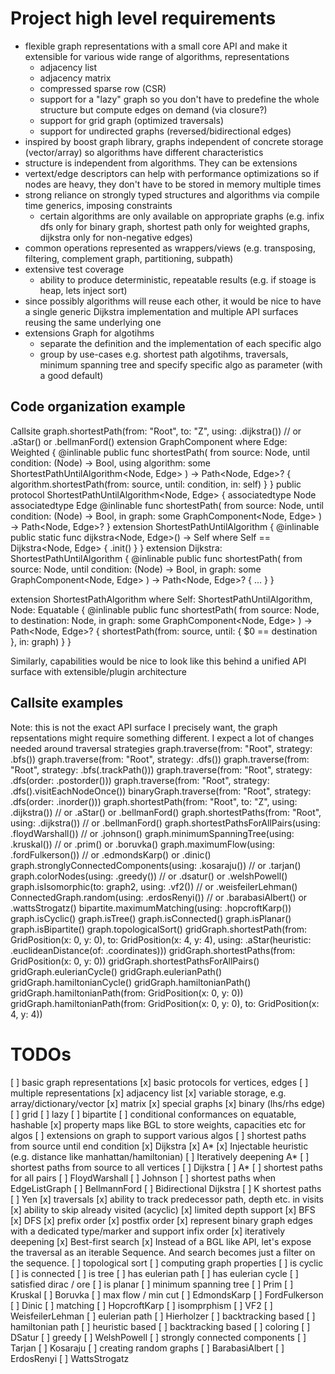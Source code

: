# Project high level requirements
- flexible graph representations with a small core API and make it extensible for various wide range of algorithms, representations
  - adjacency list
  - adjacency matrix
  - compressed sparse row (CSR)
  - support for a "lazy" graph so you don't have to predefine the whole structure but compute edges on demand (via closure?)
  - support for grid graph (optimized traversals)
  - support for undirected graphs (reversed/bidirectional edges)
- inspired by boost graph library, graphs independent of concrete storage (vector/array) so algorithms have different characteristics
- structure is independent from algorithms. They can be extensions
- vertext/edge descriptors can help with performance optimizations so if nodes are heavy, they don't have to be stored in memory multiple times
- strong reliance on strongly typed structures and algorithms via compile time generics, imposing constraints
  - certain algorithms are only available on appropriate graphs (e.g. infix dfs only for binary graph, shortest path only for weighted graphs, dijkstra only for non-negative edges)
- common operations represented as wrappers/views (e.g. transposing, filtering, complement graph, partitioning, subpath)
- extensive test coverage
  - ability to produce deterministic, repeatable results (e.g. if stoage is heap, lets inject sort)
- since possibly algorithms will reuse each other, it would be nice to have a single generic Dijkstra implementation and multiple API surfaces reusing the same underlying one
- extensions Graph for algotihms
  - separate the definition and the implementation of each specific algo
  - group by use-cases e.g. shortest path algotihms, traversals, minimum spanning tree and specify specific algo as parameter (with a good default)


## Code organization example

Callsite graph.shortestPath(from: "Root", to: "Z", using: .dijkstra()) // or .aStar() or .bellmanFord()
extension GraphComponent where Edge: Weighted {
    @inlinable public func shortestPath(
        from source: Node,
        until condition: (Node) -> Bool,
        using algorithm: some ShortestPathUntilAlgorithm<Node, Edge>
    ) -> Path<Node, Edge>? {
        algorithm.shortestPath(from: source, until: condition, in: self)
    }
}
public protocol ShortestPathUntilAlgorithm<Node, Edge> {
    associatedtype Node
    associatedtype Edge
    @inlinable func shortestPath(
        from source: Node,
        until condition: (Node) -> Bool,
        in graph: some GraphComponent<Node, Edge>
    ) -> Path<Node, Edge>?
}
extension ShortestPathUntilAlgorithm {
    @inlinable public static func dijkstra<Node, Edge>() -> Self where Self == Dijkstra<Node, Edge> {
        .init()
    }
}
extension Dijkstra: ShortestPathUntilAlgorithm {
    @inlinable public func shortestPath(
        from source: Node,
        until condition: (Node) -> Bool,
        in graph: some GraphComponent<Node, Edge>
    ) -> Path<Node, Edge>? {
        ...
    }
}

extension ShortestPathAlgorithm where Self: ShortestPathUntilAlgorithm, Node: Equatable {
    @inlinable public func shortestPath(
       from source: Node,
       to destination: Node,
       in graph: some GraphComponent<Node, Edge>
   ) -> Path<Node, Edge>? {
       shortestPath(from: source, until: { $0 == destination }, in: graph)
    }
}

Similarly, capabilities would be nice to look like this behind a unified API surface with extensible/plugin architecture

## Callsite examples

Note: this is not the exact API surface I precisely want, the graph repsentations might require something different. I expect a lot of changes needed around traversal strategies
graph.traverse(from: "Root", strategy: .bfs())
graph.traverse(from: "Root", strategy: .dfs())
graph.traverse(from: "Root", strategy: .bfs(.trackPath()))
graph.traverse(from: "Root", strategy: .dfs(order: .postorder()))
graph.traverse(from: "Root", strategy: .dfs().visitEachNodeOnce())
binaryGraph.traverse(from: "Root", strategy: .dfs(order: .inorder()))
graph.shortestPath(from: "Root", to: "Z", using: .dijkstra()) // or .aStar() or .bellmanFord()
graph.shortestPaths(from: "Root", using: .dijkstra()) // or .bellmanFord()
graph.shortestPathsForAllPairs(using: .floydWarshall()) // or .johnson()
graph.minimumSpanningTree(using: .kruskal()) // or .prim() or .boruvka()
graph.maximumFlow(using: .fordFulkerson()) // or .edmondsKarp() or .dinic()
graph.stronglyConnectedComponents(using: .kosaraju()) // or .tarjan()
graph.colorNodes(using: .greedy()) // or .dsatur() or .welshPowell()
graph.isIsomorphic(to: graph2, using: .vf2()) // or .weisfeilerLehman()
ConnectedGraph.random(using: .erdosRenyi()) // or .barabasiAlbert() or .wattsStrogatz()
bipartite.maximumMatching(using: .hopcroftKarp())
graph.isCyclic()
graph.isTree()
graph.isConnected()
graph.isPlanar()
graph.isBipartite()
graph.topologicalSort()
gridGraph.shortestPath(from: GridPosition(x: 0, y: 0), to: GridPosition(x: 4, y: 4), using: .aStar(heuristic: .euclideanDistance(of: \.coordinates)))
gridGraph.shortestPaths(from: GridPosition(x: 0, y: 0))
gridGraph.shortestPathsForAllPairs()
gridGraph.eulerianCycle()
gridGraph.eulerianPath()
gridGraph.hamiltonianCycle()
gridGraph.hamiltonianPath()
gridGraph.hamiltonianPath(from: GridPosition(x: 0, y: 0))
gridGraph.hamiltonianPath(from: GridPosition(x: 0, y: 0), to: GridPosition(x: 4, y: 4))

# TODOs
[ ] basic graph representations
  [x] basic protocols for vertices, edges
  [ ] multiple representations
    [x] adjacency list
      [x] variable storage, e.g. array/dictionary/vector
    [x] matrix
  [x] special graphs
    [x] binary (lhs/rhs edge)
    [ ] grid
    [ ] lazy
    [ ] bipartite
[ ] conditional conformances on equatable, hashable
[x] property maps like BGL to store weights, capacities etc for algos
[ ] extensions on graph to support various algos
  [ ] shortest paths from source until end condition
    [x] Dijkstra
    [x] A*
      [x] Injectable heuristic (e.g. distance like manhattan/hamiltonian)
    [ ] Iteratively deepening A*
  [ ] shortest paths from source to all vertices
    [ ] Dijkstra
    [ ] A*
  [ ] shortest paths for all pairs
    [ ] FloydWarshall
    [ ] Johnson
  [ ] shortest paths when EdgeListGraph
    [ ] BellmannFord
    [ ] Bidirectional Dijkstra
  [ ] K shortest paths
    [ ] Yen
  [x] traversals
    [x] ability to track predecessor path, depth etc. in visits
    [x] ability to skip already visited (acyclic)
    [x] limited depth support
    [x] BFS
    [x] DFS
      [x] prefix order
      [x] postfix order
      [x] represent binary graph edges with a dedicated type/marker and support infix order
      [x] iteratively deepening
    [x] Best-first search
    [x] Instead of a BGL like API, let's expose the traversal as an iterable Sequence. And search becomes just a filter on the sequence.
  [ ] topological sort
  [ ] computing graph properties
    [ ] is cyclic
    [ ] is connected
    [ ] is tree
    [ ] has eulerian path
    [ ] has eulerian cycle
    [ ] satisfied dirac / ore
    [ ] is planar
  [ ] minimum spanning tree
    [ ] Prim
    [ ] Kruskal
    [ ] Boruvka
  [ ] max flow / min cut
    [ ] EdmondsKarp
    [ ] FordFulkerson
    [ ] Dinic
  [ ] matching
    [ ] HopcroftKarp
  [ ] isomprphism
    [ ] VF2
    [ ] WeisfeilerLehman
  [ ] eulerian path
    [ ] Hierholzer
    [ ] backtracking based
  [ ] hamiltonian path
    [ ] heuristic based
    [ ] backtracking based
  [ ] coloring
    [ ] DSatur
    [ ] greedy
    [ ] WelshPowell
  [ ] strongly connected components
    [ ] Tarjan
    [ ] Kosaraju
  [ ] creating random graphs
    [ ] BarabasiAlbert
    [ ] ErdosRenyi
    [ ] WattsStrogatz
